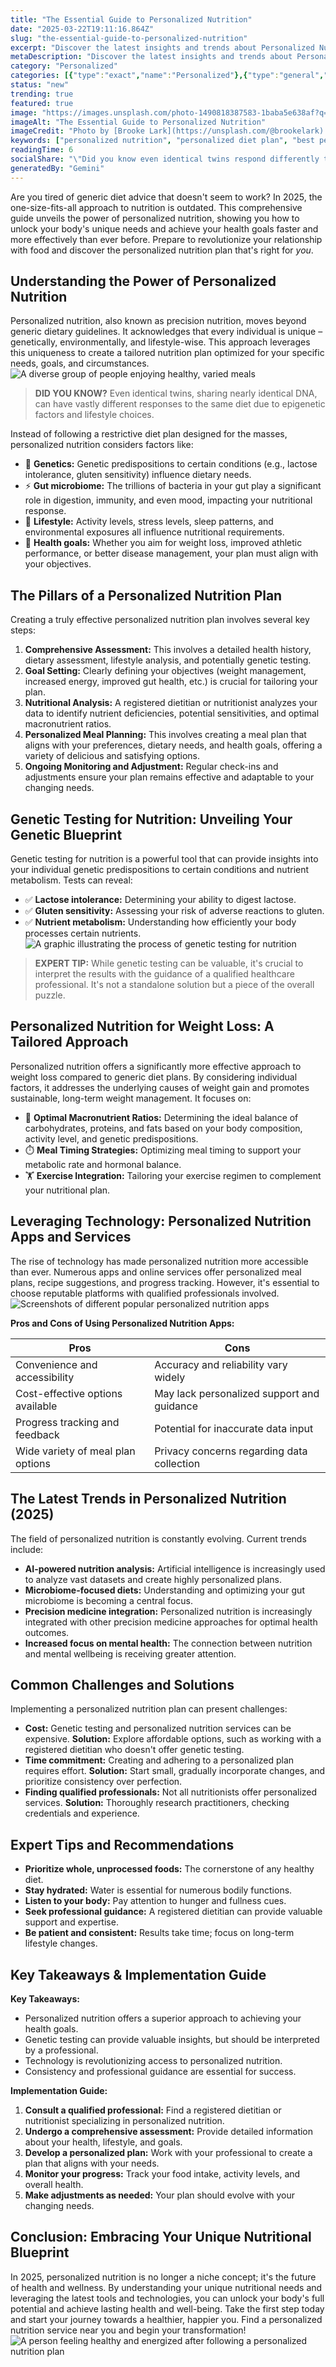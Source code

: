 ```yaml
---
title: "The Essential Guide to Personalized Nutrition"
date: "2025-03-22T19:11:16.864Z"
slug: "the-essential-guide-to-personalized-nutrition"
excerpt: "Discover the latest insights and trends about Personalized Nutrition. This comprehensive guide covers everything you need to know about Personalized Nutrition in 2025."
metaDescription: "Discover the latest insights and trends about Personalized Nutrition. This comprehensive guide covers everything you need to know about Personalized Nutrit..."
category: "Personalized"
categories: [{"type":"exact","name":"Personalized"},{"type":"general","name":"Healthcare"},{"type":"medium","name":"Genetics"},{"type":"specific","name":"Nutrigenomics"},{"type":"niche","name":"SNP Analysis"}]
status: "new"
trending: true
featured: true
image: "https://images.unsplash.com/photo-1490818387583-1baba5e638af?q=85&w=1200&fit=max&fm=webp&auto=compress"
imageAlt: "The Essential Guide to Personalized Nutrition"
imageCredit: "Photo by [Brooke Lark](https://unsplash.com/@brookelark) on Unsplash"
keywords: ["personalized nutrition", "personalized diet plan", "best personalized nutrition plan", "customized nutrition plan", "personalized nutrition for weight loss", "genetic testing for nutrition", "personalized nutrition apps", "how to create a personalized nutrition plan", "personalized nutrition services near me", "benefits of personalized nutrition"]
readingTime: 6
socialShare: "\"Did you know even identical twins respond differently to the same diet? Personalized nutrition unlocks your body's unique needs for optimal health.\""
generatedBy: "Gemini"
---
```




Are you tired of generic diet advice that doesn't seem to work?  In 2025, the one-size-fits-all approach to nutrition is outdated.  This comprehensive guide unveils the power of personalized nutrition, showing you how to unlock your body's unique needs and achieve your health goals faster and more effectively than ever before.  Prepare to revolutionize your relationship with food and discover the personalized nutrition plan that's right for *you*.

## Understanding the Power of Personalized Nutrition

Personalized nutrition, also known as precision nutrition, moves beyond generic dietary guidelines. It acknowledges that every individual is unique – genetically, environmentally, and lifestyle-wise.  This approach leverages this uniqueness to create a tailored nutrition plan optimized for your specific needs, goals, and circumstances. ![A diverse group of people enjoying healthy, varied meals](https://images.unsplash.com/photo-1466637574441-749b8f19452f?q=85&w=1200&fit=max&fm=webp&auto=compress)

> **DID YOU KNOW?**  Even identical twins, sharing nearly identical DNA, can have vastly different responses to the same diet due to epigenetic factors and lifestyle choices.

Instead of following a restrictive diet plan designed for the masses, personalized nutrition considers factors like:

* 🔑 **Genetics:**  Genetic predispositions to certain conditions (e.g., lactose intolerance, gluten sensitivity) influence dietary needs.
* ⚡ **Gut microbiome:** The trillions of bacteria in your gut play a significant role in digestion, immunity, and even mood, impacting your nutritional response.
* 🍎 **Lifestyle:**  Activity levels, stress levels, sleep patterns, and environmental exposures all influence nutritional requirements.
* 🎯 **Health goals:** Whether you aim for weight loss, improved athletic performance, or better disease management, your plan must align with your objectives.

##  The Pillars of a Personalized Nutrition Plan

Creating a truly effective personalized nutrition plan involves several key steps:

1. **Comprehensive Assessment:** This involves a detailed health history, dietary assessment, lifestyle analysis, and potentially genetic testing.
2. **Goal Setting:** Clearly defining your objectives (weight management, increased energy, improved gut health, etc.) is crucial for tailoring your plan.
3. **Nutritional Analysis:**  A registered dietitian or nutritionist analyzes your data to identify nutrient deficiencies, potential sensitivities, and optimal macronutrient ratios.
4. **Personalized Meal Planning:**  This involves creating a meal plan that aligns with your preferences, dietary needs, and health goals, offering a variety of delicious and satisfying options.
5. **Ongoing Monitoring and Adjustment:**  Regular check-ins and adjustments ensure your plan remains effective and adaptable to your changing needs.

##  Genetic Testing for Nutrition: Unveiling Your Genetic Blueprint

Genetic testing for nutrition is a powerful tool that can provide insights into your individual genetic predispositions to certain conditions and nutrient metabolism.  Tests can reveal:

* ✅ **Lactose intolerance:**  Determining your ability to digest lactose.
* ✅ **Gluten sensitivity:**  Assessing your risk of adverse reactions to gluten.
* ✅ **Nutrient metabolism:**  Understanding how efficiently your body processes certain nutrients. ![A graphic illustrating the process of genetic testing for nutrition](https://images.unsplash.com/photo-1490818387583-1baba5e638af?q=85&w=1200&fit=max&fm=webp&auto=compress)

> **EXPERT TIP:** While genetic testing can be valuable, it's crucial to interpret the results with the guidance of a qualified healthcare professional.  It's not a standalone solution but a piece of the overall puzzle.

## Personalized Nutrition for Weight Loss: A Tailored Approach

Personalized nutrition offers a significantly more effective approach to weight loss compared to generic diet plans. By considering individual factors, it addresses the underlying causes of weight gain and promotes sustainable, long-term weight management. It focuses on:

* 🍎 **Optimal Macronutrient Ratios:** Determining the ideal balance of carbohydrates, proteins, and fats based on your body composition, activity level, and genetic predispositions.
* ⏱️ **Meal Timing Strategies:**  Optimizing meal timing to support your metabolic rate and hormonal balance.
* 🏋️ **Exercise Integration:**  Tailoring your exercise regimen to complement your nutritional plan.

## Leveraging Technology: Personalized Nutrition Apps and Services

The rise of technology has made personalized nutrition more accessible than ever. Numerous apps and online services offer personalized meal plans, recipe suggestions, and progress tracking.  However, it's essential to choose reputable platforms with qualified professionals involved.  ![Screenshots of different popular personalized nutrition apps](https://images.unsplash.com/photo-1490645935967-10de6ba17061?q=85&w=1200&fit=max&fm=webp&auto=compress)

**Pros and Cons of Using Personalized Nutrition Apps:**

| Pros                               | Cons                                      |
|------------------------------------|------------------------------------------|
| Convenience and accessibility      | Accuracy and reliability vary widely       |
| Cost-effective options available    | May lack personalized support and guidance |
| Progress tracking and feedback     | Potential for inaccurate data input      |
| Wide variety of meal plan options | Privacy concerns regarding data collection |

##  The Latest Trends in Personalized Nutrition (2025)

The field of personalized nutrition is constantly evolving.  Current trends include:

* **AI-powered nutrition analysis:**  Artificial intelligence is increasingly used to analyze vast datasets and create highly personalized plans.
* **Microbiome-focused diets:**  Understanding and optimizing your gut microbiome is becoming a central focus.
* **Precision medicine integration:**  Personalized nutrition is increasingly integrated with other precision medicine approaches for optimal health outcomes.
* **Increased focus on mental health:**  The connection between nutrition and mental wellbeing is receiving greater attention.

## Common Challenges and Solutions

Implementing a personalized nutrition plan can present challenges:

* **Cost:**  Genetic testing and personalized nutrition services can be expensive. **Solution:** Explore affordable options, such as working with a registered dietitian who doesn't offer genetic testing.
* **Time commitment:**  Creating and adhering to a personalized plan requires effort. **Solution:**  Start small, gradually incorporate changes, and prioritize consistency over perfection.
* **Finding qualified professionals:**  Not all nutritionists offer personalized services. **Solution:** Thoroughly research practitioners, checking credentials and experience.

## Expert Tips and Recommendations

* **Prioritize whole, unprocessed foods:**  The cornerstone of any healthy diet.
* **Stay hydrated:**  Water is essential for numerous bodily functions.
* **Listen to your body:**  Pay attention to hunger and fullness cues.
* **Seek professional guidance:**  A registered dietitian can provide valuable support and expertise.
* **Be patient and consistent:**  Results take time; focus on long-term lifestyle changes.

## Key Takeaways & Implementation Guide

**Key Takeaways:**

* Personalized nutrition offers a superior approach to achieving your health goals.
* Genetic testing can provide valuable insights, but should be interpreted by a professional.
* Technology is revolutionizing access to personalized nutrition.
* Consistency and professional guidance are essential for success.

**Implementation Guide:**

1. **Consult a qualified professional:**  Find a registered dietitian or nutritionist specializing in personalized nutrition.
2. **Undergo a comprehensive assessment:**  Provide detailed information about your health, lifestyle, and goals.
3. **Develop a personalized plan:**  Work with your professional to create a plan that aligns with your needs.
4. **Monitor your progress:**  Track your food intake, activity levels, and overall health.
5. **Make adjustments as needed:**  Your plan should evolve with your changing needs.

## Conclusion: Embracing Your Unique Nutritional Blueprint

In 2025, personalized nutrition is no longer a niche concept; it's the future of health and wellness.  By understanding your unique nutritional needs and leveraging the latest tools and technologies, you can unlock your body's full potential and achieve lasting health and well-being.  Take the first step today and start your journey towards a healthier, happier you.  Find a personalized nutrition service near you and begin your transformation! ![A person feeling healthy and energized after following a personalized nutrition plan](https://images.unsplash.com/photo-1494390248081-4e521a5940db?q=85&w=1200&fit=max&fm=webp&auto=compress)

